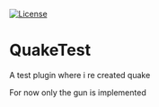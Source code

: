 [![License](https://img.shields.io/github/license/Blackoutburst/Wally.svg)](LICENSE)
# QuakeTest
A test plugin where i re created quake

For now only the gun is implemented
